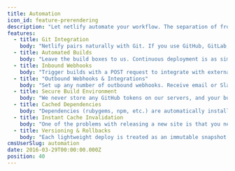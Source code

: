 ```yaml
---
title: Automation
icon_id: feature-prerendering
description: "Let netlify automate your workflow. The separation of frontend and backend opens up a whole new world of possibilities. But it also means a lot of manual work, manually integrating and managing different tools and processes. Until now."
features:
  - title: Git Integration
    body: "Netlify pairs naturally with Git. If you use GitHub, GitLab, BitBucket or just your own private repo, we let you pull, change and push to manage your site."
  - title: Automated Builds
    body: "Leave the build boxes to us. Continuous deployment is as simple as telling us how and what to build. Then rapidly deploy your site with standard git commands."
  - title: Inbound Webhooks
    body: "Trigger builds with a POST request to integrate with external APIs, schedule builds of your site or trigger rebuilds from a Google Spreadsheet. [What can you do with webhooks?](https://www.netlify.com/docs/webhooks)"
  - title: "Outbound Webhooks & Integrations"
    body: "Set up any number of outbound webhooks. Receive email or Slack notifications for new form submissions, deploys or build failures. — [What can you do with webhooks?](https://www.netlify.com/docs/webhooks)"
  - title: Secure Build Environment
    body: "We never store any GitHub tokens on our servers, and your builds are run in a completely locked down environment. — [Read more about GitHub tokens &amp; netlify](https://www.netlify.com/docs/github-permissions)"
  - title: Cached Dependencies
    body: "Dependencies (rubygems, npm, etc.) are automatically installed and cached between builds to keep build time down. — [Read more about dependencies and run times](https://www.netlify.com/docs/continuous-deployment)"
  - title: Instant Cache Invalidation
    body: "One of the problems with releasing a new site is that you never know if a user is viewing a cached version. Netlify invalidates the cache instantly, serving only the intended version across the globe. Never wait to see a live version again."
  - title: Versioning & Rollbacks
    body: "Each lightweight deploy is treated as an immutable snapshot of the site. Rolling back as far as you’d like is just a matter of clicking the version you want live."
cmsUserSlug: automation
date: 2016-03-29T00:00:00.000Z
position: 40
---
```

